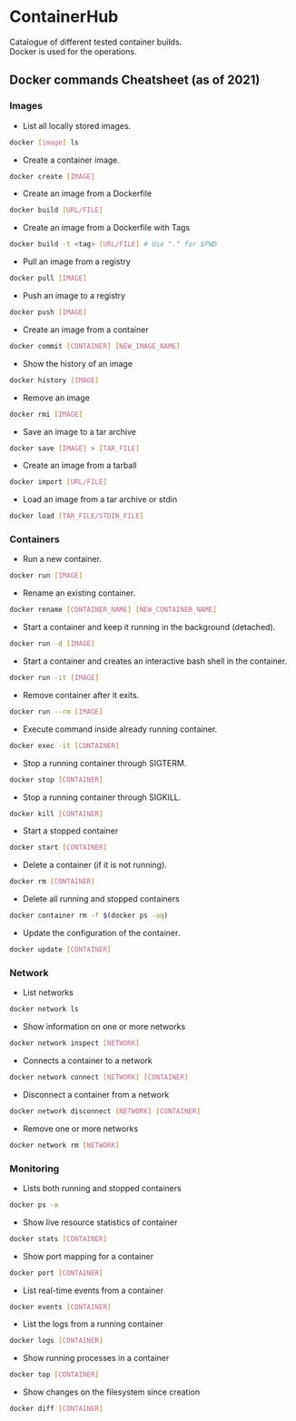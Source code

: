 # ContainerHub
Catalogue of different tested container builds. \
Docker is used for the operations.

## Docker commands Cheatsheet (as of 2021)

### Images

* List all locally stored images.
```sh
docker [image] ls
```

* Create a container image.
```sh
docker create [IMAGE]
```

* Create an image from a Dockerfile
```sh
docker build [URL/FILE]
```

* Create an image from a Dockerfile with Tags
```sh
docker build -t <tag> [URL/FILE] # Use "." for $PWD
```

* Pull an image from a registry
```sh
docker pull [IMAGE]
```

* Push an image to a registry
```sh
docker push [IMAGE]
```

* Create an image from a container
```sh
docker commit [CONTAINER] [NEW_IMAGE_NAME]
```

* Show the history of an image
```sh
docker history [IMAGE]
```

* Remove an image
```sh
docker rmi [IMAGE]
```

* Save an image to a tar archive
```sh
docker save [IMAGE] > [TAR_FILE]
```

* Create an image from a tarball
```sh
docker import [URL/FILE]
```

* Load an image from a tar archive or stdin
```sh  
docker load [TAR_FILE/STDIN_FILE]
```

### Containers

* Run a new container.
```sh
docker run [IMAGE]
```

* Rename an existing container.
```sh
docker rename [CONTAINER_NAME] [NEW_CONTAINER_NAME]
```

* Start a container and keep it running in the background (detached).
```sh
docker run -d [IMAGE]
```

* Start a container and creates an interactive bash shell in the container.
```sh
docker run -it [IMAGE]
```

* Remove container after it exits.
```sh
docker run --rm [IMAGE]
```

* Execute command inside already running container.
```sh
docker exec -it [CONTAINER]
```

* Stop a running container through SIGTERM.
```sh
docker stop [CONTAINER]
```

* Stop a running container through SIGKILL.
```sh
docker kill [CONTAINER]
```

* Start a stopped container
```sh
docker start [CONTAINER]
```

* Delete a container (if it is not running).
```sh
docker rm [CONTAINER]
```

* Delete all running and stopped containers
```sh
docker container rm -f $(docker ps -aq)
```

* Update the configuration of the container.
```sh
docker update [CONTAINER]
```

### Network

* List networks
```sh
docker network ls
```

* Show information on one or more networks
```sh
docker network inspect [NETWORK]
```

* Connects a container to a network
```sh
docker network connect [NETWORK] [CONTAINER]
```

* Disconnect a container from a network
```sh
docker network disconnect [NETWORK] [CONTAINER]
```

* Remove one or more networks
```sh
docker network rm [NETWORK]
```

### Monitoring

* Lists both running and stopped containers
```sh
docker ps -a
```

* Show live resource statistics of container
```sh
docker stats [CONTAINER]
```

* Show port mapping for a container
```sh
docker port [CONTAINER]
```

* List real-time events from a container
```sh
docker events [CONTAINER]
```

* List the logs from a running container
```sh
docker logs [CONTAINER]
```

* Show running processes in a container
```sh
docker top [CONTAINER]
```

* Show changes  on the filesystem since creation
```sh
docker diff [CONTAINER]
```





